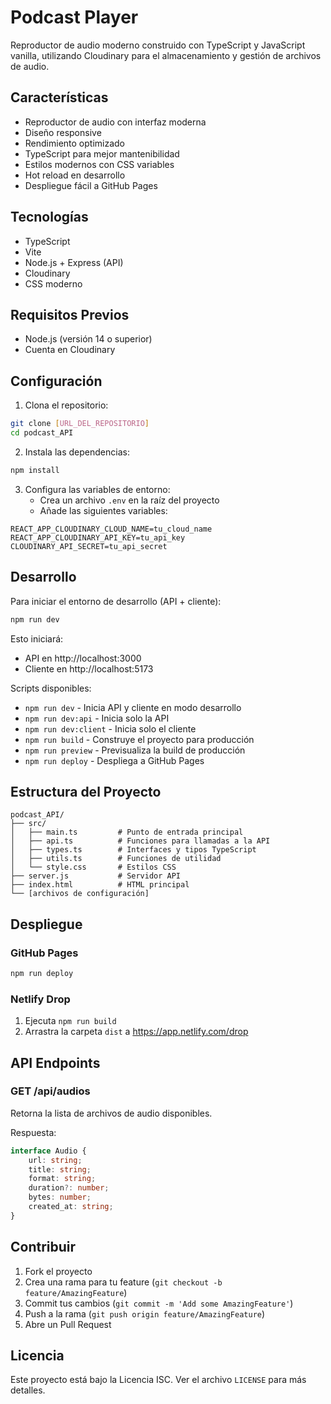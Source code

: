 # Podcast Player

Reproductor de audio moderno construido con TypeScript y JavaScript vanilla, utilizando Cloudinary para el almacenamiento y gestión de archivos de audio.

## Características

- Reproductor de audio con interfaz moderna
- Diseño responsive
- Rendimiento optimizado
- TypeScript para mejor mantenibilidad
- Estilos modernos con CSS variables
- Hot reload en desarrollo
- Despliegue fácil a GitHub Pages

## Tecnologías

- TypeScript
- Vite
- Node.js + Express (API)
- Cloudinary
- CSS moderno

## Requisitos Previos

- Node.js (versión 14 o superior)
- Cuenta en Cloudinary

## Configuración

1. Clona el repositorio:
```bash
git clone [URL_DEL_REPOSITORIO]
cd podcast_API
```

2. Instala las dependencias:
```bash
npm install
```

3. Configura las variables de entorno:
   - Crea un archivo `.env` en la raíz del proyecto
   - Añade las siguientes variables:
```env
REACT_APP_CLOUDINARY_CLOUD_NAME=tu_cloud_name
REACT_APP_CLOUDINARY_API_KEY=tu_api_key
CLOUDINARY_API_SECRET=tu_api_secret
```

## Desarrollo

Para iniciar el entorno de desarrollo (API + cliente):
```bash
npm run dev
```

Esto iniciará:
- API en http://localhost:3000
- Cliente en http://localhost:5173

Scripts disponibles:
- `npm run dev` - Inicia API y cliente en modo desarrollo
- `npm run dev:api` - Inicia solo la API
- `npm run dev:client` - Inicia solo el cliente
- `npm run build` - Construye el proyecto para producción
- `npm run preview` - Previsualiza la build de producción
- `npm run deploy` - Despliega a GitHub Pages

## Estructura del Proyecto

```
podcast_API/
├── src/
│   ├── main.ts         # Punto de entrada principal
│   ├── api.ts          # Funciones para llamadas a la API
│   ├── types.ts        # Interfaces y tipos TypeScript
│   ├── utils.ts        # Funciones de utilidad
│   └── style.css       # Estilos CSS
├── server.js           # Servidor API
├── index.html          # HTML principal
└── [archivos de configuración]
```

## Despliegue

### GitHub Pages
```bash
npm run deploy
```

### Netlify Drop
1. Ejecuta `npm run build`
2. Arrastra la carpeta `dist` a https://app.netlify.com/drop

## API Endpoints

### GET /api/audios
Retorna la lista de archivos de audio disponibles.

Respuesta:
```typescript
interface Audio {
    url: string;
    title: string;
    format: string;
    duration?: number;
    bytes: number;
    created_at: string;
}
```

## Contribuir

1. Fork el proyecto
2. Crea una rama para tu feature (`git checkout -b feature/AmazingFeature`)
3. Commit tus cambios (`git commit -m 'Add some AmazingFeature'`)
4. Push a la rama (`git push origin feature/AmazingFeature`)
5. Abre un Pull Request

## Licencia

Este proyecto está bajo la Licencia ISC. Ver el archivo `LICENSE` para más detalles.
